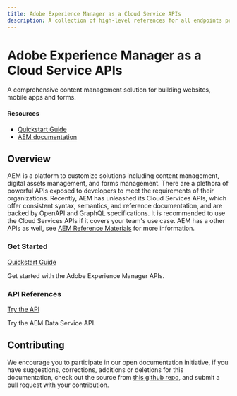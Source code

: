 ```yaml
---
title: Adobe Experience Manager as a Cloud Service APIs
description: A collection of high-level references for all endpoints provided by Adobe Experience Manager as a Cloud Service.
---
```


<Hero slots="heading, text"/> 

# Adobe Experience Manager as a Cloud Service APIs

A comprehensive content management solution for building websites, mobile apps and forms.

<Resources slots="heading, links"/>

#### Resources

* [Quickstart Guide](https://developer.adobe.com)
* [AEM documentation](https://experienceleague.adobe.com/docs)

## Overview

AEM is a platform to customize solutions including content management, digital assets management, and forms management. There are a plethora of powerful APIs exposed to developers to meet the requirements of their organizations. Recently, AEM has unleashed its Cloud Services APIs, which offer consistent syntax, semantics, and reference documentation, and are backed by OpenAPI and GraphQL specifications. It is recommended to use the Cloud Services APIs if it covers your team's use case. 
AEM has a other APIs as well, see [AEM Reference Materials](https://experienceleague.adobe.com/docs/experience-manager-cloud-service/content/implementing/developing/reference-materials.html) for more information.


### Get Started

[Quickstart Guide](guides/)
    
Get started with the Adobe Experience Manager APIs.

<DiscoverBlock slots="heading, link, text"/> 

### API References

[Try the API](/src/pages/api/experimental/stats/index.md) 

Try the AEM Data Service API.

## Contributing 

We encourage you to participate in our open documentation initiative, if you have suggestions, corrections, additions 
or deletions for this documentation, check out the source from [this github repo](https://github.com/AdobeDocs/experience-manager-apis), and submit a pull 
request with your contribution.

